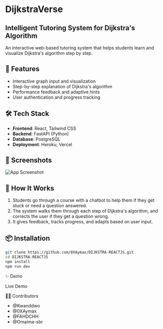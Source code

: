 # DijkstraVerse
## Intelligent Tutoring System for Dijkstra's Algorithm

An interactive web-based tutoring system that helps students learn and visualize Dijkstra's algorithm step by step.

## 🚀 Features
- Interactive graph input and visualization
- Step-by-step explanation of Dijkstra's algorithm
- Performance feedback and adaptive hints
- User authentication and progress tracking

## 🛠 Tech Stack
- **Frontend**: React, Tailwind CSS
- **Backend**: FastAPI (Python)
- **Database**: PostgreSQL
- **Deployment**: Heroku, Vercel

## 📸 Screenshots
![App Screenshot](./screenshots/screenshot1.png)

## 🧠 How It Works
1. Students go through a course with a chatbot to help them if they get stuck or need a question answered.
2. The system walks them through each step of Dijkstra's algorithm, and corrects the user if they get a question wrong.
3. It gives feedback, tracks progress, and adapts based on user input.

## 📦 Installation

```bash
git clone https://github.com/0XAymax/DIJKSTRA-REACTJS.git
cd DIJKSTRA-REACTJS
npm install
npm run dev
```
✨ Demo

Live Demo

🧑‍💻 Contributors
- @Kwanddwo
- @0XAymax
- @FAHDCHH
- @Omaima-sbr
